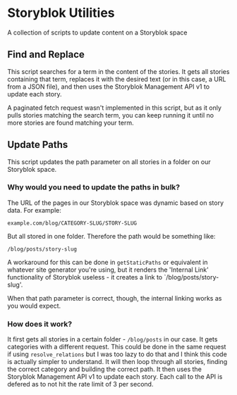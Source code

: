 # Storyblok Utilities

A collection of scripts to update content on a Storyblok space

## Find and Replace

This script searches for a term in the content of the stories. It gets all stories containing that term, replaces it with the desired text (or in this case, a URL from a JSON file), and then uses the Storyblok Management API v1 to update each story.

A paginated fetch request wasn't implemented in this script, but as it only pulls stories matching the search term, you can keep running it until no more stories are found matching your term.

## Update Paths

This script updates the path parameter on all stories in a folder on our Storyblok space. 

### Why would you need to update the paths in bulk?

The URL of the pages in our Storyblok space was dynamic based on story data. For example:

    example.com/blog/CATEGORY-SLUG/STORY-SLUG
  
But all stored in one folder. Therefore the path would be something like:

    /blog/posts/story-slug

A workaround for this can be done in `getStaticPaths` or equivalent in whatever site generator you're using, but it renders the 'Internal Link' functionality of Storyblok useless - it creates a link to `/blog/posts/story-slug'.

When that path parameter is correct, though, the internal linking works as you would expect.

### How does it work?

It first gets all stories in a certain folder - `/blog/posts` in our case. It gets categories with a different request. This could be done in the same request if using `resolve_relations` but I was too lazy to do that and I think this code is actually simpler to understand. It will then loop through all stories, finding the correct category and building the correct path. It then uses the Storyblok Management API v1 to update each story. Each call to the API is defered as to not hit the rate limit of 3 per second.

